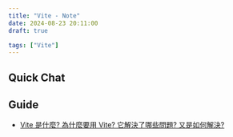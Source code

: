 ```yaml
---
title: "Vite - Note"
date: 2024-08-23 20:11:00
draft: true

tags: ["Vite"]
---
```


## Quick Chat


## Guide
- [Vite 是什麼? 為什麼要用 Vite? 它解決了哪些問題? 又是如何解決?](https://www.explainthis.io/zh-hant/swe/what-is-vite)

